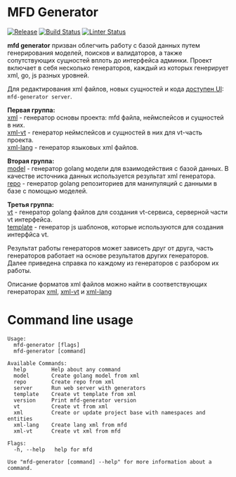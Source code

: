 # MFD Generator

[![Release](https://img.shields.io/github/release/vmkteam/mfd-generator.svg)](https://github.com/vmkteam/mfd-generator/releases/latest)
[![Build Status](https://github.com/vmkteam/mfd-generator/actions/workflows/go.yml/badge.svg?branch=master)](https://github.com/vmkteam/mfd-generator/actions)
[![Linter Status](https://github.com/vmkteam/mfd-generator/actions/workflows/golangci-lint.yml/badge.svg?branch=master)](https://github.com/vmkteam/mfd-generator/actions)

**mfd generator** призван облегчить работу с базой данных путем генерирования моделей, поисков и валидаторов, а также сопутствующих сущностей вплоть до интерфейса админки.
Проект включает в себя несколько генераторов, каждый из которых генерирует xml, go, js разных уровней.

Для редактирования xml файлов, новых сущностей и кода [доступен UI](https://github.com/vmkteam/mfd-ui): `mfd-generator server`.

**Первая группа:**  
[xml](/generators/xml) - генератор основы проекта: mfd файла, неймспейсов и сущностей в них.  
[xml-vt](/generators/xml-vt) - генератор неймспейсов и сущностей в них для vt-часть проекта.   
[xml-lang](/generators/xml-lang) - генератор языковых xml файлов.  

**Вторая группа:**  
[model](/generators/model) - генератор golang модели для взаимодействия с базой данных. В качестве источника данных используется результат xml генератора.  
[repo](/generators/repo) - генератор golang репозиториев для манипуляций с данными в базе с помощью моделей.  

**Третья группа:**  
[vt](/generators/vt) - генератор golang файлов для создания vt-сервиса, серверной части vt интерфейса.  
[template](/generators/vt-template) - генератор js шаблонов, которые используются для создания интерфйса vt.  

Результат работы генераторов может зависеть друг от друга, часть генераторов работает на основе результатов других генераторов. Далее приведена справка по каждому из генераторов с разбором их работы.  

Описание форматов xml файлов можно найти в соответствующих генераторах [xml](/generators/xml), [xml-vt](/generators/xml-vt) и [xml-lang](/generators/xml-lang)

# Command line usage
```
Usage:
  mfd-generator [flags]
  mfd-generator [command]

Available Commands:
  help        Help about any command
  model       Create golang model from xml
  repo        Create repo from xml
  server      Run web server with generators
  template    Create vt template from xml
  version     Print mfd-generator version
  vt          Create vt from xml
  xml         Create or update project base with namespaces and entities
  xml-lang    Create lang xml from mfd
  xml-vt      Create vt xml from mfd

Flags:
  -h, --help   help for mfd

Use "mfd-generator [command] --help" for more information about a command.
```
